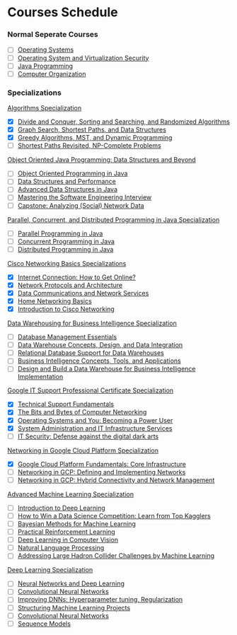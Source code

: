 # Courses Schedule

### Normal Seperate Courses
- [ ] <a href="">Operating Systems</a></br>
- [ ] <a href="">Operating System and Virtualization Security</a></br>
- [ ] <a href="">Java Programming</a></br>
- [ ] <a href="">Computer Organization</a></br>

### Specializations 
<a href="">Algorithms Specialization</a></br>
- [x] <a href="https://www.coursera.org/account/accomplishments/verify/FBVCY8ZHKCWP">Divide and Conquer, Sorting and Searching, and Randomized Algorithms</a></br>
- [x] <a href="https://www.coursera.org/account/accomplishments/verify/JLJMDPMQMXGL">Graph Search, Shortest Paths, and Data Structures</a></br>
- [x] <a href="">Greedy Algorithms, MST, and Dynamic Programming</a></br>
- [ ] <a href="">Shortest Paths Revisited, NP-Complete Problems </a></br>

<a href="">Object Oriented Java Programming: Data Structures and Beyond</a></br>
- [ ] <a href="">Object Oriented Programming in Java</a></br>
- [ ] <a href="">Data Structures and Performance</a></br>
- [ ] <a href="">Advanced Data Structures in Java</a></br>
- [ ] <a href="">Mastering the Software Engineering Interview</a></br>
- [ ] <a href="">Capstone: Analyzing (Social) Network Data</a></br>

<a href="">Parallel, Concurrent, and Distributed Programming in Java Specialization</a></br>
- [ ] <a href="">Parallel Programming in Java</a></br>
- [ ] <a href="">Concurrent Programming in Java</a></br>
- [ ] <a href="">Distributed Programming in Java</a></br>

<a href="https://www.coursera.org/account/accomplishments/specialization/JJSTGADPBKXU">Cisco Networking Basics Specializations</a></br>
- [x] <a href="https://www.coursera.org/account/accomplishments/verify/893CXHXRNJAY">Internet Connection: How to Get Online?</a></br>
- [x] <a href="https://www.coursera.org/account/accomplishments/verify/RXKFVLL8QS8E">Network Protocols and Architecture</a></br>
- [x] <a href="https://www.coursera.org/account/accomplishments/verify/CSLNDYGY9DZP">Data Communications and Network Services</a></br>
- [x] <a href="https://www.coursera.org/account/accomplishments/verify/PYB4TVFQTTSQ">Home Networking Basics</a></br>
- [x] <a href="https://www.coursera.org/account/accomplishments/verify/88MBUUTZPJUF">Introduction to Cisco Networking</a></br>

<a href="">Data Warehousing for Business Intelligence Specialization</a></br>
- [ ] <a href="">Database Management Essentials</a></br>
- [ ] <a href="">Data Warehouse Concepts, Design, and Data Integration</a></br>
- [ ] <a href="">Relational Database Support for Data Warehouses</a></br>
- [ ] <a href="">Business Intelligence Concepts, Tools, and Applications</a></br>
- [ ] <a href="">Design and Build a Data Warehouse for Business Intelligence Implementation</a></br>

<a href="">Google IT Support Professional Certificate Specialization</a></br>
- [x] <a href="https://www.coursera.org/account/accomplishments/verify/B25C57E3GV3L">Technical Support Fundamentals</a></br>
- [x] <a href="https://www.coursera.org/account/accomplishments/verify/T3VJ8H6E2FK8">The Bits and Bytes of Computer Networking</a></br>
- [x] <a href="https://www.coursera.org/account/accomplishments/verify/MT8QHFZ9EJ3N">Operating Systems and You: Becoming a Power User</a></br>
- [x] <a href="https://www.coursera.org/account/accomplishments/verify/ZBXUUX4X43CJ">System Administration and IT Infrastructure Services</a></br>
- [ ] <a href="">IT Security: Defense against the digital dark arts</a></br>

<a href="">Networking in Google Cloud Platform Specialization</a></br>
- [x] <a href="https://www.coursera.org/account/accomplishments/verify/EG7QKYTQQLGG">Google Cloud Platform Fundamentals: Core Infrastructure</a></br>
- [ ] <a href="">Networking in GCP: Defining and Implementing Networks</a></br>
- [ ] <a href="">Networking in GCP: Hybrid Connectivity and Network Management</a></br>

<a href="">Advanced Machine Learning Specialization</a></br>
- [ ] <a href="">Introduction to Deep Learning</a></br>
- [ ] <a href="">How to Win a Data Science Competition: Learn from Top Kagglers</a></br>
- [ ] <a href="">Bayesian Methods for Machine Learning</a></br>
- [ ] <a href="">Practical Reinforcement Learning</a></br>
- [ ] <a href="">Deep Learning in Computer Vision</a></br>
- [ ] <a href="">Natural Language Processing</a></br>
- [ ] <a href="">Addressing Large Hadron Collider Challenges by Machine Learning</a></br>

<a href="">Deep Learning Specialization</a></br>
- [ ] <a href="https://www.coursera.org/account/accomplishments/verify/7XARUNFKDB6Y">Neural Networks and Deep Learning</a></br>
- [ ] <a href="">Convolutional Neural Networks</a></br>
- [ ] <a href="">Improving DNNs: Hyperparameter tuning, Regularization</a></br>
- [ ] <a href="">Structuring Machine Learning Projects</a></br>
- [ ] <a href="">Convolutional Neural Networks</a></br>
- [ ] <a href="">Sequence Models</a></br>
